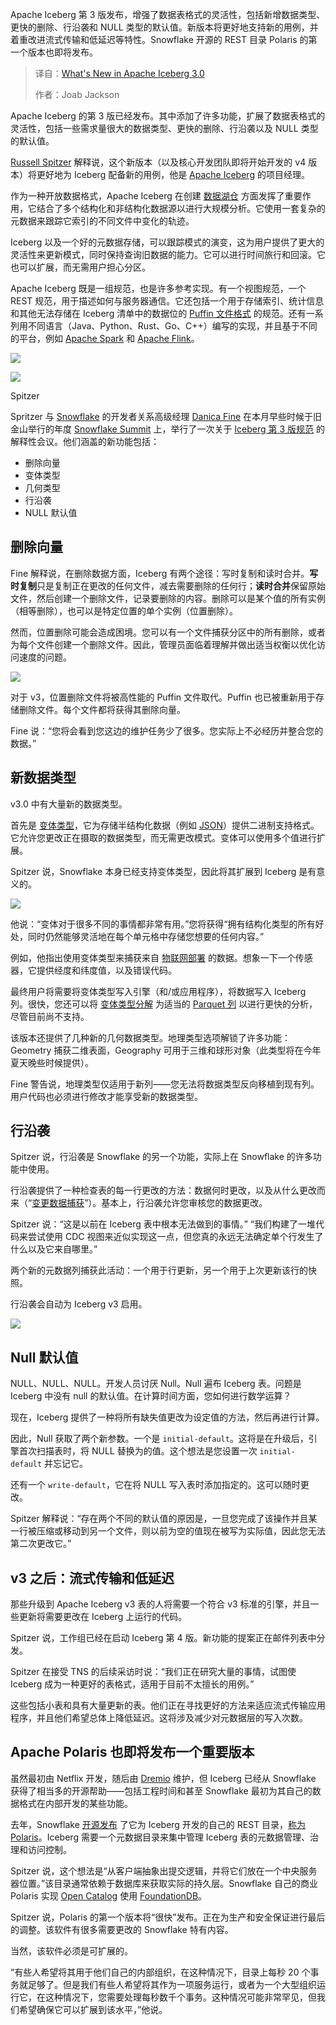 
<!--
title: Apache Iceberg 3.0 版本新特性速览
cover: https://cdn.thenewstack.io/media/2025/06/3d8f2a7e-thomas-park-fqf4osws6qc-unsplash.jpg
summary: Apache Iceberg 第 3 版发布，增强了数据表格式的灵活性，包括新增数据类型、更快的删除、行沿袭和 NULL 类型的默认值。新版本将更好地支持新的用例，并着重改进流式传输和低延迟等特性。Snowflake 开源的 REST 目录 Polaris 的第一个版本也即将发布。
-->

Apache Iceberg 第 3 版发布，增强了数据表格式的灵活性，包括新增数据类型、更快的删除、行沿袭和 NULL 类型的默认值。新版本将更好地支持新的用例，并着重改进流式传输和低延迟等特性。Snowflake 开源的 REST 目录 Polaris 的第一个版本也即将发布。

> 译自：[What's New in Apache Iceberg 3.0](https://thenewstack.io/new-in-apache-iceberg-3-0-fresh-data-types-null-vals-change-capture/)
> 
> 作者：Joab Jackson

Apache Iceberg 的第 3 版已经发布。其中添加了许多功能，扩展了数据表格式的灵活性，包括一些需求量很大的数据类型、更快的删除、行沿袭以及 NULL 类型的默认值。

[Russell Spitzer](https://www.russellspitzer.com/about/index.html) 解释说，这个新版本（以及核心开发团队即将开始开发的 v4 版本）将更好地为 Iceberg 配备新的用例，他是 [Apache Iceberg](https://iceberg.apache.org/terms/) 的项目经理。

作为一种开放数据格式，Apache Iceberg 在创建 [数据湖仓](https://thenewstack.io/showdown-at-the-lakehouse-databricks-muscles-up-with-tabular/) 方面发挥了重要作用，它结合了多个结构化和非结构化数据源以进行大规模分析。它使用一套复杂的元数据来跟踪它索引的不同文件中变化的轨迹。

Iceberg 以及一个好的元数据存储，可以跟踪模式的演变，这为用户提供了更大的灵活性来更新模式，同时保持查询旧数据的能力。它可以进行时间旅行和回滚。它也可以扩展，而无需用户担心分区。

Apache Iceberg 既是一组规范，也是许多参考实现。有一个视图规范，一个 REST 规范，用于描述如何与服务器通信。它还包括一个用于存储索引、统计信息和其他无法存储在 Iceberg 清单中的数据位的 [Puffin 文件格式](https://iceberg.apache.org/puffin-spec/) 的规范。还有一系列用不同语言（Java、Python、Rust、Go、C++）编写的实现，并且基于不同的平台，例如 [Apache Spark](https://thenewstack.io/architects-guide-to-apache-iceberg/) 和 [Apache Flink](https://thenewstack.io/a-developers-guide-to-getting-started-with-apache-flink/)。

![](https://cdn.thenewstack.io/media/2025/06/fb5ec95c-iceberg-diagram.jpg)

![](https://cdn.thenewstack.io/media/2025/06/72d8f51e-iceberg-01-300x225.jpg)

Spitzer

Spritzer 与 [Snowflake](https://www.snowflake.com/?utm_content=inline+mention) 的开发者关系高级经理 [Danica Fine](https://www.linkedin.com/in/danica-fine/) 在本月早些时候于旧金山举行的年度 [Snowflake Summit](https://thenewstack.io/snowflake-streamlines-data-analysis-for-enterprise-ai/) 上，举行了一次关于 [Iceberg 第 3 版规范](https://iceberg.apache.org/spec/#version-3-extended-types-and-capabilities) 的解释性会议。他们涵盖的新功能包括：

*   删除向量
*   变体类型
*   几何类型
*   行沿袭
*   NULL 默认值

## 删除向量

Fine 解释说，在删除数据方面，Iceberg 有两个途径：写时复制和读时合并。**写时复制**只是复制正在更改的任何文件，减去需要删除的任何行；**读时合并**保留原始文件，然后创建一个删除文件，记录要删除的内容。删除可以是某个值的所有实例（相等删除），也可以是特定位置的单个实例（位置删除）。

然而，位置删除可能会造成困境。您可以有一个文件捕获分区中的所有删除，或者为每个文件创建一个删除文件。因此，管理员面临着理解并做出适当权衡以优化访问速度的问题。

![](https://cdn.thenewstack.io/media/2025/06/b99469c5-iceberg-delete-1024x768.jpg)

对于 v3，位置删除文件将被高性能的 Puffin 文件取代。Puffin 也已被重新用于存储删除文件。每个文件都将获得其删除向量。

Fine 说：“您将会看到您这边的维护任务少了很多。您实际上不必经历并整合您的数据。”

## 新数据类型

v3.0 中有大量新的数据类型。

首先是 [变体类型](https://github.com/apache/iceberg/issues/10392)，它为存储半结构化数据（例如 [JSON](https://thenewstack.io/an-introduction-to-json/)）提供二进制支持格式。它允许您更改正在摄取的数据类型，而无需更改模式。变体可以使用多个值进行扩展。

Spitzer 说，Snowflake 本身已经支持变体类型，因此将其扩展到 Iceberg 是有意义的。

![](https://cdn.thenewstack.io/media/2025/06/3e0c2a4b-iceberg-variant-1024x768.jpg)

他说：“变体对于很多不同的事情都非常有用。”您将获得“拥有结构化类型的所有好处，同时仍然能够灵活地在每个单元格中存储您想要的任何内容。”

例如，他指出使用变体类型来捕获来自 [物联网部署](https://thenewstack.io/enterprise-challenges-for-the-internet-of-things/) 的数据。想象一下一个传感器，它提供经度和纬度值，以及错误代码。

最终用户将需要将变体类型写入引擎（和/或应用程序），将数据写入 Iceberg 列。很快，您还可以将 [变体类型分解](https://github.com/apache/parquet-format/blob/master/VariantEncoding.md) 为适当的 [Parquet 列](https://thenewstack.io/an-introduction-to-apache-parquet/) 以进行更快的分析，尽管目前尚不支持。

该版本还提供了几种新的几何数据类型。地理类型选项解锁了许多功能：Geometry 捕获二维表面，Geography 可用于三维和球形对象（此类型将在今年夏天晚些时候提供）。

Fine 警告说，地理类型仅适用于新列——您无法将数据类型反向移植到现有列。用户代码也必须进行修改才能享受新的数据类型。

## 行沿袭

Spitzer 说，行沿袭是 Snowflake 的另一个功能，实际上在 Snowflake 的许多功能中使用。

行沿袭提供了一种检查表的每一行更改的方法：数据何时更改，以及从什么更改而来（“[变更数据捕获](https://thenewstack.io/change-data-capture-for-real-time-access-to-backend-databases/)”）。基本上，行沿袭允许您审核您的数据更改。

Spitzer 说：“这是以前在 Iceberg 表中根本无法做到的事情。” “我们构建了一堆代码来尝试使用 CDC 视图来近似实现这一点，但您真的永远无法确定单个行发生了什么以及它来自哪里。”

两个新的元数据列捕获此活动：一个用于行更新，另一个用于上次更新该行的快照。

行沿袭会自动为 Iceberg v3 启用。

![](https://cdn.thenewstack.io/media/2025/06/811349ff-iceberg-row-1024x768.jpg)

## Null 默认值

NULL、NULL、NULL。开发人员讨厌 Null。Null 遍布 Iceberg 表。问题是 Iceberg 中没有 null 的默认值。在计算时间方面，您如何进行数学运算？

现在，Iceberg 提供了一种将所有缺失值更改为设定值的方法，然后再进行计算。

因此，Null 获取了两个新参数。一个是 `initial-default`。这将是在升级后，引擎首次扫描表时，将 NULL 替换为的值。这个想法是您设置一次 `initial-default` 并忘记它。

还有一个 `write-default`，它在将 NULL 写入表时添加指定的。这可以随时更改。

Spitzer 解释说：“存在两个不同的默认值的原因是，一旦您完成了该操作并且某一行被压缩或移动到另一个文件，则以前为空的值现在被写为实际值，因此您无法第二次更改它。”

## v3 之后：流式传输和低延迟

那些升级到 Apache Iceberg v3 表的人将需要一个符合 v3 标准的引擎，并且一些更新将需要更改在 Iceberg 上运行的代码。

Spitzer 说，工作组已经在启动 Iceberg 第 4 版。新功能的提案正在邮件列表中分发。

Spitzer 在接受 TNS 的后续采访时说：“我们正在研究大量的事情，试图使 Iceberg 成为一种更好的表格式，适用于目前不太擅长的用例。”

这些包括小表和具有大量更新的表。他们正在寻找更好的方法来适应流式传输应用程序，并且他们希望总体上降低延迟。这将涉及减少对元数据层的写入次数。

## Apache Polaris 也即将发布一个重要版本

虽然最初由 Netflix 开发，随后由 [Dremio](https://www.dremio.com/resources/guides/apache-iceberg/) 维护，但 Iceberg 已经从 Snowflake 获得了相当多的开源帮助——包括工程时间和甚至 Snowflake 最初为其自己的数据格式在内部开发的某些功能。

去年，Snowflake [开源发布](https://thenewstack.io/the-open-format-movement-heats-up-snowflake-embraces-apache-iceberg/) 了它为 Iceberg 开发的自己的 REST 目录，[称为 Polaris](https://thenewstack.io/snowflake-polaris-aims-for-multiquery-engine-interoperability/)。Iceberg 需要一个元数据目录来集中管理 Iceberg 表的元数据管理、治理和访问控制。

Spitzer 说，这个想法是“从客户端抽象出提交逻辑，并将它们放在一个中央服务器位置。”该目录通常依赖于数据库来获取实际的持久层。Snowflake 自己的商业 Polaris 实现 [Open Catalog](https://www.snowflake.com/en/product/features/open-catalog/) 使用 [FoundationDB](https://thenewstack.io/foundationdb-a-reliable-key-value-store-with-acid-compliance/)。

Spitzer 说，Polaris 的第一个版本将“很快”发布。正在为生产和安全保证进行最后的调整。该软件有很多需要更改的 Snowflake 特有内容。

当然，该软件必须是可扩展的。

“有些人希望将其用于他们自己的内部组织，在这种情况下，目录上每秒 20 个事务就足够了。但是我们有些人希望将其作为一项服务运行，或者为一个大型组织运行它，在这种情况下，您需要处理每秒数千个事务。这种情况可能非常罕见，但我们希望确保它可以扩展到该水平，”他说。